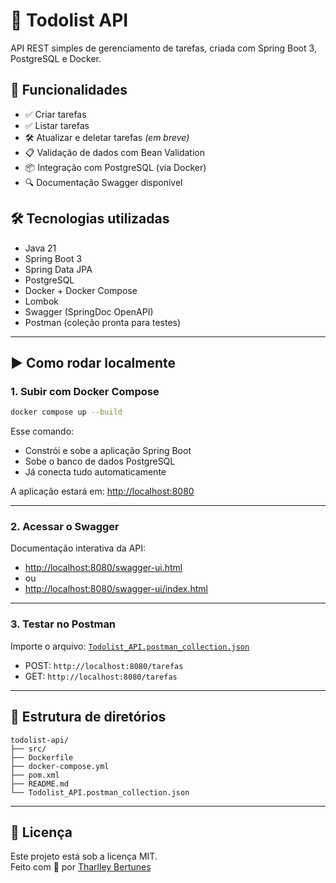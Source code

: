 
# 📝 Todolist API

API REST simples de gerenciamento de tarefas, criada com Spring Boot 3, PostgreSQL e Docker.

## 🚀 Funcionalidades

- ✅ Criar tarefas
- ✅ Listar tarefas
- 🛠️ Atualizar e deletar tarefas *(em breve)*
- 📋 Validação de dados com Bean Validation
- 📦 Integração com PostgreSQL (via Docker)
- 🔍 Documentação Swagger disponível

## 🛠️ Tecnologias utilizadas

- Java 21
- Spring Boot 3
- Spring Data JPA
- PostgreSQL
- Docker + Docker Compose
- Lombok
- Swagger (SpringDoc OpenAPI)
- Postman (coleção pronta para testes)

---

## ▶️ Como rodar localmente

### 1. Subir com Docker Compose

```bash
docker compose up --build
```

Esse comando:
- Constrói e sobe a aplicação Spring Boot
- Sobe o banco de dados PostgreSQL
- Já conecta tudo automaticamente

A aplicação estará em: [http://localhost:8080](http://localhost:8080)

---

### 2. Acessar o Swagger

Documentação interativa da API:

- [http://localhost:8080/swagger-ui.html](http://localhost:8080/swagger-ui.html)
- ou
- [http://localhost:8080/swagger-ui/index.html](http://localhost:8080/swagger-ui/index.html)

---

### 3. Testar no Postman

Importe o arquivo: [`Todolist_API.postman_collection.json`](./Todolist_API.postman_collection.json)

- POST: `http://localhost:8080/tarefas`
- GET: `http://localhost:8080/tarefas`

---

## 📂 Estrutura de diretórios

```
todolist-api/
├── src/
├── Dockerfile
├── docker-compose.yml
├── pom.xml
├── README.md
└── Todolist_API.postman_collection.json
```

---

## 📄 Licença

Este projeto está sob a licença MIT.  
Feito com 💛 por [Tharlley Bertunes](https://github.com/bertunes)
